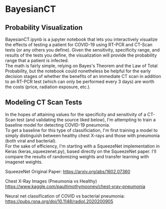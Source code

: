 # BayesianCT

## Probability Visualization
BayesianCT.ipynb is a jupyter notebook that lets you interactively visualize the effects of testing a patient for COVID-19 using RT-PCR and CT-Scan tests (or any others you define). Given the sensitivity, specificity range, and results of the tests you define, the visualization will provide the probability range that a patient is infected.  
The math is fairly simple, relying on Bayes's Theorem and the Law of Total Probability, but the notebook could nonetheless be helpful for the early decision stages of whether the benefits of an immediate CT scan in addition to an RT-PCR test (which can only be performed every 3 days) are worth the costs (price, radiation exposure, etc.).

## Modeling CT Scan Tests
In the hopes of attaining values for the specificity and sensitivity of a CT-Scan test (and validating the source liked below), I'm attempting to train a baseline model for detecting COVID-19 pneumonia.  
To get a baseline for this type of classificiation, I'm first training a model to simply distinguish between healthy chest X-rays and those with pneumonia (both viral and bacterial).  
For the sake of efficiency, I'm starting with a SqueezeNet implementation in Keras (keras_squeezenet.py), based directly on the SqueezeNet paper. I'll compare the results of randomizing weights and transfer learning with imagenet weights.

SqueezeNet Original Paper:
https://arxiv.org/abs/1602.07360

Chest X-Ray Images (Pneumonia vs Healthy)
https://www.kaggle.com/paultimothymooney/chest-xray-pneumonia

Neural net classification of COVID vs bacterial pneumonia:
https://pubs.rsna.org/doi/10.1148/radiol.2020200905
